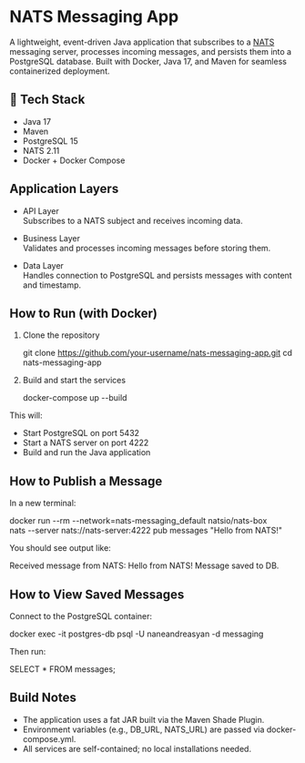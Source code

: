 # NATS Messaging App

A lightweight, event-driven Java application that subscribes to a [NATS](https://nats.io) messaging server, processes incoming messages, and persists them into a PostgreSQL database. Built with Docker, Java 17, and Maven for seamless containerized deployment.

## 🚀 Tech Stack

- Java 17
- Maven
- PostgreSQL 15
- NATS 2.11
- Docker + Docker Compose

## Application Layers

- API Layer  
  Subscribes to a NATS subject and receives incoming data.

- Business Layer  
  Validates and processes incoming messages before storing them.

- Data Layer  
  Handles connection to PostgreSQL and persists messages with content and timestamp.

## How to Run (with Docker)

1. Clone the repository

   git clone https://github.com/your-username/nats-messaging-app.git
   cd nats-messaging-app

2. Build and start the services

   docker-compose up --build

This will:
- Start PostgreSQL on port 5432
- Start a NATS server on port 4222
- Build and run the Java application

## How to Publish a Message

In a new terminal:

   docker run --rm --network=nats-messaging_default natsio/nats-box \
   nats --server nats://nats-server:4222 pub messages "Hello from NATS!"

You should see output like:

   Received message from NATS: Hello from NATS!
   Message saved to DB.

## How to View Saved Messages

Connect to the PostgreSQL container:

   docker exec -it postgres-db psql -U naneandreasyan -d messaging

Then run:

   SELECT * FROM messages;

## Build Notes

- The application uses a fat JAR built via the Maven Shade Plugin.
- Environment variables (e.g., DB_URL, NATS_URL) are passed via docker-compose.yml.
- All services are self-contained; no local installations needed.
